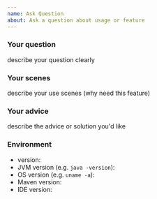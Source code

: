 ```yaml
---
name: Ask Question
about: Ask a question about usage or feature
---
```


### Your question

describe your question clearly

### Your scenes

describe your use scenes (why need this feature)

### Your advice

describe the advice or solution you'd like

### Environment

- version:
- JVM version (e.g. `java -version`):
- OS version (e.g. `uname -a`):
- Maven version:
- IDE version:
